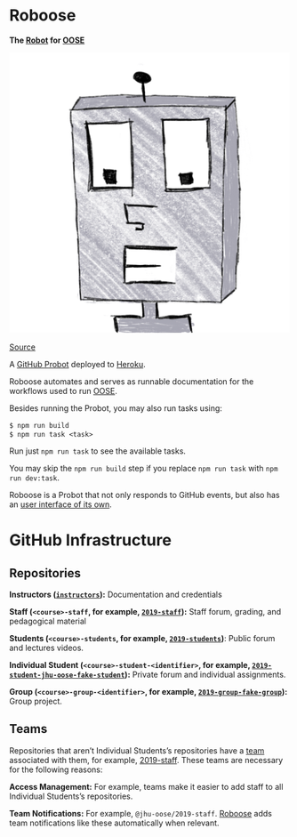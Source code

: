 # Roboose

**The [Robot](https://github.com/apps/roboose) for [OOSE](https://www.jhu-oose.com)**

<img alt="Roboose" src="avatar.png" width="600">

[Source](https://github.com/jhu-oose/roboose)

A [GitHub Probot](https://probot.github.io) deployed to [Heroku](https://heroku.com).

Roboose automates and serves as runnable documentation for the workflows used to run [OOSE](https://www.jhu-oose.com). 

Besides running the Probot, you may also run tasks using:

```console
$ npm run build
$ npm run task <task>
```

Run just `npm run task` to see the available tasks.

You may skip the `npm run build` step if you replace `npm run task` with `npm run dev:task`.

Roboose is a Probot that not only responds to GitHub events, but also has an [user interface of its own](https://jasonet.co/posts/probot-with-ui/).

# GitHub Infrastructure

## Repositories

**Instructors ([`instructors`](https://github.com/jhu-oose/instructors)):** Documentation and credentials

**Staff (`<course>-staff`, for example, [`2019-staff`](https://github.com/jhu-oose/2019-staff)):** Staff forum, grading, and pedagogical material

**Students (`<course>-students`, for example, [`2019-students`](https://github.com/jhu-oose/2019-students))**: Public forum and lectures videos.

**Individual Student (`<course>-student-<identifier>`, for example, [`2019-student-jhu-oose-fake-student`](https://github.com/jhu-oose/2019-student-jhu-oose-fake-student)):** Private forum and individual assignments.

**Group (`<course>-group-<identifier>`, for example, [`2019-group-fake-group`](https://github.com/jhu-oose/2019-group-fake-group)):** Group project.

## Teams

Repositories that aren’t Individual Students’s repositories have a [team](https://help.github.com/en/articles/about-teams) associated with them, for example, [2019-staff](https://github.com/orgs/jhu-oose/teams/2019-staff). These teams are necessary for the following reasons:

**Access Management:** For example, teams make it easier to add staff to all Individual Students’s repositories.

**Team Notifications:** For example, `@jhu-oose/2019-staff`. [Roboose](https://github.com/jhu-oose/roboose) adds team notifications like these automatically when relevant.
